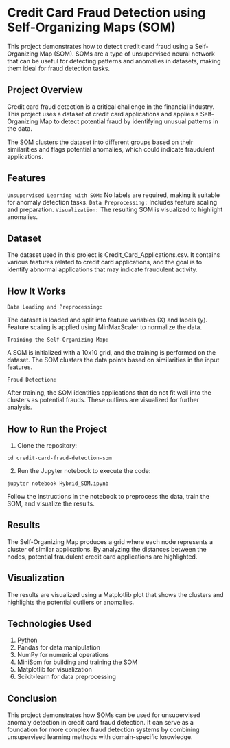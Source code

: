 # Credit Card Fraud Detection using Self-Organizing Maps (SOM)

This project demonstrates how to detect credit card fraud using a Self-Organizing Map (SOM). SOMs are a type of unsupervised neural network that can be useful for detecting patterns and anomalies in datasets, making them ideal for fraud detection tasks.

## Project Overview

Credit card fraud detection is a critical challenge in the financial industry. This project uses a dataset of credit card applications and applies a Self-Organizing Map to detect potential fraud by identifying unusual patterns in the data.

The SOM clusters the dataset into different groups based on their similarities and flags potential anomalies, which could indicate fraudulent applications.

## Features 

`Unsupervised Learning with SOM:` No labels are required, making it suitable for anomaly detection tasks.
`Data Preprocessing:` Includes feature scaling and preparation.
`Visualization:` The resulting SOM is visualized to highlight anomalies.

## Dataset

The dataset used in this project is Credit_Card_Applications.csv. It contains various features related to credit card applications, and the goal is to identify abnormal applications that may indicate fraudulent activity.

## How It Works

`Data Loading and Preprocessing:`

The dataset is loaded and split into feature variables (X) and labels (y).
Feature scaling is applied using MinMaxScaler to normalize the data.

`Training the Self-Organizing Map:`

A SOM is initialized with a 10x10 grid, and the training is performed on the dataset.
The SOM clusters the data points based on similarities in the input features.

`Fraud Detection:`

After training, the SOM identifies applications that do not fit well into the clusters as potential frauds.
These outliers are visualized for further analysis.

## How to Run the Project
1. Clone the repository:

```git clone https://github.com/yourusername/credit-card-fraud-detection-som.git
cd credit-card-fraud-detection-som
```

2. Run the Jupyter notebook to execute the code:

```jupyter notebook Hybrid_SOM.ipynb```

Follow the instructions in the notebook to preprocess the data, train the SOM, and visualize the results.

## Results

The Self-Organizing Map produces a grid where each node represents a cluster of similar applications. By analyzing the distances between the nodes, potential fraudulent credit card applications are highlighted.

## Visualization

The results are visualized using a Matplotlib plot that shows the clusters and highlights the potential outliers or anomalies.

## Technologies Used
1. Python
2. Pandas for data manipulation
3. NumPy for numerical operations
4. MiniSom for building and training the SOM
5. Matplotlib for visualization
6. Scikit-learn for data preprocessing

## Conclusion

This project demonstrates how SOMs can be used for unsupervised anomaly detection in credit card fraud detection. It can serve as a foundation for more complex fraud detection systems by combining unsupervised learning methods with domain-specific knowledge.
